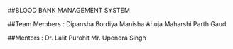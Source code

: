 ##BLOOD BANK MANAGEMENT SYSTEM

##Team Members :
Dipansha Bordiya
Manisha Ahuja
Maharshi Parth Gaud

##Mentors :
Dr. Lalit Purohit 
Mr. Upendra Singh 
